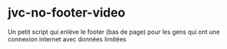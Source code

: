 # jvc-no-footer-video
Un petit script qui enlève le footer (bas de page) pour les gens qui ont une connexion internet avec données limitées
